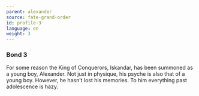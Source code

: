 ```yaml
---
parent: alexander
source: fate-grand-order
id: profile-3
language: en
weight: 3
---
```


### Bond 3

For some reason the King of Conquerors, Iskandar, has been summoned as a young boy, Alexander.
Not just in physique, his psyche is also that of a young boy.
However, he hasn’t lost his memories.
To him everything past adolescence is hazy.
